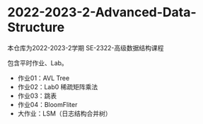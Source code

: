 # 2022-2023-2-Advanced-Data-Structure
本仓库为2022-2023-2学期 SE-2322-高级数据结构课程

包含平时作业、Lab。
- 作业01：AVL Tree
- 作业02：Lab0 稀疏矩阵乘法
- 作业03：跳表
- 作业04：BloomFliter
- 大作业：LSM（日志结构合并树）

